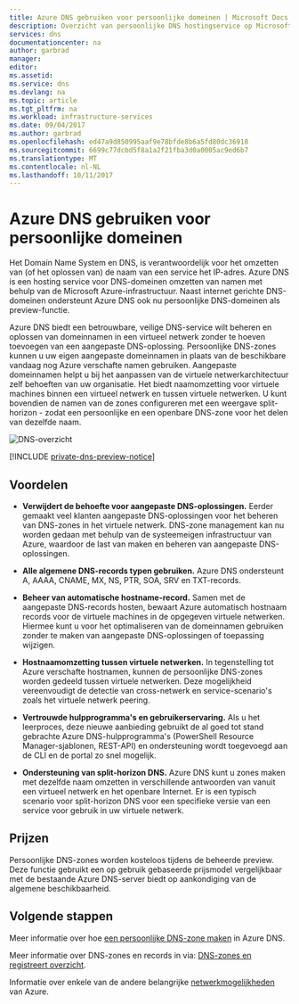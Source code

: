 ```yaml
---
title: Azure DNS gebruiken voor persoonlijke domeinen | Microsoft Docs
description: Overzicht van persoonlijke DNS hostingservice op Microsoft Azure.
services: dns
documentationcenter: na
author: garbrad
manager: 
editor: 
ms.assetid: 
ms.service: dns
ms.devlang: na
ms.topic: article
ms.tgt_pltfrm: na
ms.workload: infrastructure-services
ms.date: 09/04/2017
ms.author: garbrad
ms.openlocfilehash: ed47a9d850995aaf9e78bfde8b6a5fd80dc36918
ms.sourcegitcommit: 6699c77dcbd5f8a1a2f21fba3d0a0005ac9ed6b7
ms.translationtype: MT
ms.contentlocale: nl-NL
ms.lasthandoff: 10/11/2017
---
```

# <a name="using-azure-dns-for-private-domains"></a>Azure DNS gebruiken voor persoonlijke domeinen
Het Domain Name System en DNS, is verantwoordelijk voor het omzetten van (of het oplossen van) de naam van een service het IP-adres. Azure DNS is een hosting service voor DNS-domeinen omzetten van namen met behulp van de Microsoft Azure-infrastructuur.  Naast internet gerichte DNS-domeinen ondersteunt Azure DNS ook nu persoonlijke DNS-domeinen als preview-functie.  
 
Azure DNS biedt een betrouwbare, veilige DNS-service wilt beheren en oplossen van domeinnamen in een virtueel netwerk zonder te hoeven toevoegen van een aangepaste DNS-oplossing. Persoonlijke DNS-zones kunnen u uw eigen aangepaste domeinnamen in plaats van de beschikbare vandaag nog Azure verschafte namen gebruiken.  Aangepaste domeinnamen helpt u bij het aanpassen van de virtuele netwerkarchitectuur zelf behoeften van uw organisatie. Het biedt naamomzetting voor virtuele machines binnen een virtueel netwerk en tussen virtuele netwerken. U kunt bovendien de namen van de zones configureren met een weergave split-horizon - zodat een persoonlijke en een openbare DNS-zone voor het delen van dezelfde naam.

![DNS-overzicht](./media/private-dns-overview/scenario.png)

[!INCLUDE [private-dns-preview-notice](../../includes/private-dns-preview-notice.md)]

## <a name="benefits"></a>Voordelen

* **Verwijdert de behoefte voor aangepaste DNS-oplossingen.** Eerder gemaakt veel klanten aangepaste DNS-oplossingen voor het beheren van DNS-zones in het virtuele netwerk.  DNS-zone management kan nu worden gedaan met behulp van de systeemeigen infrastructuur van Azure, waardoor de last van maken en beheren van aangepaste DNS-oplossingen.

* **Alle algemene DNS-records typen gebruiken.**  Azure DNS ondersteunt A, AAAA, CNAME, MX, NS, PTR, SOA, SRV en TXT-records.

* **Beheer van automatische hostname-record.** Samen met de aangepaste DNS-records hosten, bewaart Azure automatisch hostnaam records voor de virtuele machines in de opgegeven virtuele netwerken.  Hiermee kunt u voor het optimaliseren van de domeinnamen gebruiken zonder te maken van aangepaste DNS-oplossingen of toepassing wijzigen.

* **Hostnaamomzetting tussen virtuele netwerken.** In tegenstelling tot Azure verschafte hostnamen, kunnen de persoonlijke DNS-zones worden gedeeld tussen virtuele netwerken.  Deze mogelijkheid vereenvoudigt de detectie van cross-netwerk en service-scenario's zoals het virtuele netwerk peering.

* **Vertrouwde hulpprogramma's en gebruikerservaring.** Als u het leerproces, deze nieuwe aanbieding gebruikt de al goed tot stand gebrachte Azure DNS-hulpprogramma's (PowerShell Resource Manager-sjablonen, REST-API) en ondersteuning wordt toegevoegd aan de CLI en de portal zo snel mogelijk.

* **Ondersteuning van split-horizon DNS.** Azure DNS kunt u zones maken met dezelfde naam omzetten in verschillende antwoorden van vanuit een virtueel netwerk en het openbare Internet.  Er is een typisch scenario voor split-horizon DNS voor een specifieke versie van een service voor gebruik in uw virtuele netwerk.


## <a name="pricing"></a>Prijzen

Persoonlijke DNS-zones worden kosteloos tijdens de beheerde preview. Deze functie gebruikt een op gebruik gebaseerde prijsmodel vergelijkbaar met de bestaande Azure DNS-server biedt op aankondiging van de algemene beschikbaarheid. 


## <a name="next-steps"></a>Volgende stappen

Meer informatie over hoe [een persoonlijke DNS-zone maken](./private-dns-getstarted-powershell.md) in Azure DNS.

Meer informatie over DNS-zones en records in via: [DNS-zones en registreert overzicht](dns-zones-records.md).

Informatie over enkele van de andere belangrijke [netwerkmogelijkheden](../networking/networking-overview.md) van Azure.

